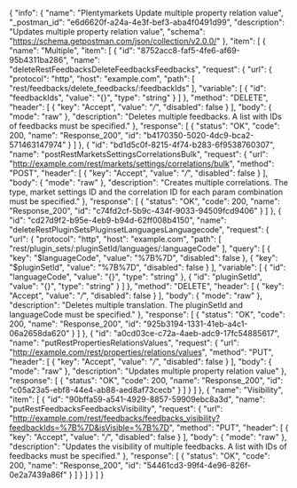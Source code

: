 {
  "info": {
    "name": "Plentymarkets Update multiple property relation value",
    "_postman_id": "e6d6620f-a24a-4e3f-bef3-aba4f0491d99",
    "description": "Updates multiple property relation value",
    "schema": "https://schema.getpostman.com/json/collection/v2.0.0/"
  },
  "item": [
    {
      "name": "Multiple",
      "item": [
        {
          "id": "8752acc8-faf5-4fe6-af69-95b4311ba286",
          "name": "deleteRestFeedbacksDeleteFeedbacksFeedbacks",
          "request": {
            "url": {
              "protocol": "http",
              "host": "example.com",
              "path": [
                "rest/feedbacks/delete_feedbacks/:feedbackIds"
              ],
              "variable": [
                {
                  "id": "feedbackIds",
                  "value": "{}",
                  "type": "string"
                }
              ]
            },
            "method": "DELETE",
            "header": [
              {
                "key": "Accept",
                "value": "*/*",
                "disabled": false
              }
            ],
            "body": {
              "mode": "raw"
            },
            "description": "Deletes multiple feedbacks. A list with IDs of feedbacks must be specified."
          },
          "response": [
            {
              "status": "OK",
              "code": 200,
              "name": "Response_200",
              "id": "b4170350-5020-4dc9-bca2-571463147974"
            }
          ]
        },
        {
          "id": "bd1d5c0f-8215-4f74-b283-6f9538760307",
          "name": "postRestMarketsSettingsCorrelationsBulk",
          "request": {
            "url": "http://example.com/rest/markets/settings/correlations/bulk",
            "method": "POST",
            "header": [
              {
                "key": "Accept",
                "value": "*/*",
                "disabled": false
              }
            ],
            "body": {
              "mode": "raw"
            },
            "description": "Creates multiple correlations. The type, market settings ID and the correlation ID for each param combination must be specified."
          },
          "response": [
            {
              "status": "OK",
              "code": 200,
              "name": "Response_200",
              "id": "c74fd2cf-5b9c-434f-9033-94509fcd9406"
            }
          ]
        },
        {
          "id": "cd27d9f2-b95e-4eb9-b94d-62ff008b4150",
          "name": "deleteRestPluginSetsPluginsetLanguagesLanguagecode",
          "request": {
            "url": {
              "protocol": "http",
              "host": "example.com",
              "path": [
                "rest/plugin_sets/:pluginSetId/languages/:languageCode"
              ],
              "query": [
                {
                  "key": "$languageCode",
                  "value": "%7B%7D",
                  "disabled": false
                },
                {
                  "key": "$pluginSetId",
                  "value": "%7B%7D",
                  "disabled": false
                }
              ],
              "variable": [
                {
                  "id": "languageCode",
                  "value": "{}",
                  "type": "string"
                },
                {
                  "id": "pluginSetId",
                  "value": "{}",
                  "type": "string"
                }
              ]
            },
            "method": "DELETE",
            "header": [
              {
                "key": "Accept",
                "value": "*/*",
                "disabled": false
              }
            ],
            "body": {
              "mode": "raw"
            },
            "description": "Deletes multiple translation. The pluginSetId and languageCode must be specified."
          },
          "response": [
            {
              "status": "OK",
              "code": 200,
              "name": "Response_200",
              "id": "925b3194-1331-41eb-a4c1-06a2658da620"
            }
          ]
        },
        {
          "id": "a0cd03ce-c72a-4aeb-adc9-17fc54885617",
          "name": "putRestPropertiesRelationsValues",
          "request": {
            "url": "http://example.com/rest/properties/relations/values",
            "method": "PUT",
            "header": [
              {
                "key": "Accept",
                "value": "*/*",
                "disabled": false
              }
            ],
            "body": {
              "mode": "raw"
            },
            "description": "Updates multiple property relation value"
          },
          "response": [
            {
              "status": "OK",
              "code": 200,
              "name": "Response_200",
              "id": "c05a23a5-ebf8-44e4-ab88-aed8af73cecb"
            }
          ]
        }
      ]
    },
    {
      "name": "Visibility",
      "item": [
        {
          "id": "90bffa59-a541-4929-8857-59909ebc8a3d",
          "name": "putRestFeedbacksFeedbacksVisibility",
          "request": {
            "url": "http://example.com/rest/feedbacks/feedbacks_visibility?feedbackIds=%7B%7D&isVisible=%7B%7D",
            "method": "PUT",
            "header": [
              {
                "key": "Accept",
                "value": "*/*",
                "disabled": false
              }
            ],
            "body": {
              "mode": "raw"
            },
            "description": "Updates the visibility of multiple feedbacks. A list with IDs of feedbacks must be specified."
          },
          "response": [
            {
              "status": "OK",
              "code": 200,
              "name": "Response_200",
              "id": "54461cd3-99f4-4e96-826f-0e2a7439a86f"
            }
          ]
        }
      ]
    }
  ]
}
